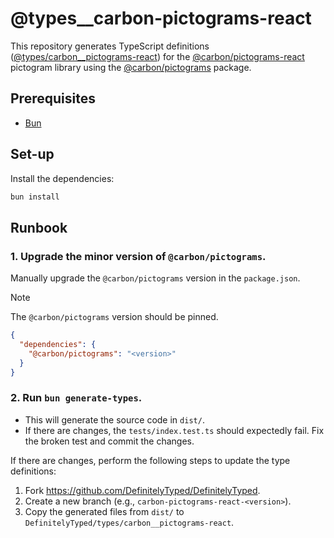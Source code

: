 # @types\_\_carbon-pictograms-react

This repository generates TypeScript definitions ([@types/carbon\_\_pictograms-react](https://www.npmjs.com/package/@types/carbon__pictograms-react)) for the [@carbon/pictograms-react](https://github.com/carbon-design-system/carbon/tree/main/packages/pictograms-react) pictogram library using the [@carbon/pictograms](https://www.npmjs.com/package/@carbon/pictograms) package.

## Prerequisites

- [Bun](https://bun.sh/docs/installation)

## Set-up

Install the dependencies:

```sh
bun install
```

## Runbook

### 1. Upgrade the minor version of `@carbon/pictograms`.

Manually upgrade the `@carbon/pictograms` version in the `package.json`.

> [!NOTE]  
> The `@carbon/pictograms` version should be pinned.

```json
{
  "dependencies": {
    "@carbon/pictograms": "<version>"
  }
}
```

### 2. Run `bun generate-types`.

- This will generate the source code in `dist/`.
- If there are changes, the `tests/index.test.ts` should expectedly fail. Fix the broken test and commit the changes.

If there are changes, perform the following steps to update the type definitions:

1. Fork https://github.com/DefinitelyTyped/DefinitelyTyped.
2. Create a new branch (e.g., `carbon-pictograms-react-<version>`).
3. Copy the generated files from `dist/` to `DefinitelyTyped/types/carbon__pictograms-react`.
